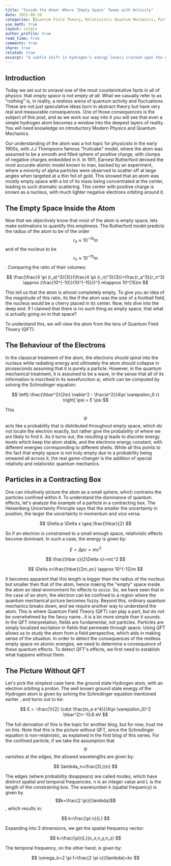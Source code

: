 ```yaml
---
title: "Inside the Atom: Where ‘Empty Space’ Teems with Activity"
date: 2025-08-16
categories: [Quantum Field Theory, Relativistic Quantum Mechanics, Particle Physics, Atomic and Molecular Physics]
use_math: true
layout: single
author_profile: true
read_time: true
comments: true
share: true
related: true
excerpt: "A subtle shift in hydrogen’s energy levels cracked open the door to quantum field theory which revealed the dynamic, buzzing vacuum inside every atom."
---
```


## Introduction
Today we set out to unravel one of the most counterintuitive facts in all of physics: that *empty space is not empty at all*. What we casually refer to as “nothing” is, in reality, a restless arena of quantum activity and fluctuations. These are not just speculative ideas born in abstract theory but have very real and measurable consequences. One of those consequences is the subject of this post, and as we work our way into it you will see that even a simple hydrogen atom becomes a window into the deepest layers of reality. You will need knowledge on introductory Modern Physics and Quantum Mechanics.

   Our understanding of the atom was a hot topic for physicists in the early 1900s, with J.J Thompsons famous "fruitcake" model, where the atom was assumed to be a smooth and filled sphere of positive charge, with clumps of negative charges embedded in it. In 1911, Earnest Rutherford devised the most accurate atomic model known to man, backed by an experiment, where a minority of alpha particles were observed to scatter off at large angles when targeted at a thin foil of gold. This showed that an atom was mostly empty space with a lot of its mass being concentrated at the center, leading to such dramatic scattering. This center with positive charge is known as a nucleus, with much lighter negative electrons orbiting around it. 

## The Empty Space Inside the Atom

  Now that we objectively know that most of the atom is empty space, lets make estimations to quantify this emptiness. The Rutherford model predicts the radius of the atom to be of the order $$r_a \approx 10^{-10}m$$ and of the nucleus to be $$r_n \approx 10^{-15}m$$. Comparing the ratio of their volumes:
  
$$
\frac{\frac{4 \pi (r_a)^3}{3}}{\frac{4 \pi (r_n)^3}{3}}=\frac{r_a^3}{r_n^3} \approx (\frac{10^{-10}}{10^{-15}})^3 m\approx 10^{15}m
$$

This tell us that the atom is almost completely empty. To  give you an idea of the magnitude of this ratio, its like if the atom was the size of a football field, the nucleus would be a cherry placed in its center. Now, lets dive into the deep end. If I claimed that there is no such thing as empty space, that what is actually going on in that space?

To understand this, we will view the atom from the lens of Quantum Field Thoery (QFT).

## The Behaviour of the Electrons

   In the classical treatment of the atom, the electrons should spiral into the nucleus while radiating energy and ultimately the atom should collapse in picoseconds assuming that it is purely a particle. However, in the quantum mechanical treatment, it is assumed to be a wave, in the sense that all of its information is inscribed in its wavefunction $\psi$, which can be computed by solving the Schrodinger equation:
   
$$
\left[-\frac{\hbar^2}{2m} \nabla^2 - \frac{e^2}{4\pi \varepsilon_0 r} \right] \psi = E \psi
$$

This $$\psi$$ acts like a probability that is distributed throughout empty space, which do not locate the electron exactly, but rather give the probability of where we are likely to find it. As it turns out, the resulting $\psi$ leads to discrete energy levels which keep the atom stable, and the electrons energy constant, with different energies corresponding to different shells. While all this points to the fact that empty space is not truly empty due to a probability being smeared all across it, the real game-changer is the addition of special relativity and relativistic quantum mechanics. 

## Particles in a Contracting Box

One can intuitively picture the atom as a small sphere, which contrains the particles confined within it. To understand the dominance of quantum effects, let's analyze the example of a particle in a contracting box.  The Heisenberg Uncertainty Principle says that the smaller the uncertainty in position, the larger the uncertainty in momentum and vice versa. 

$$
\Delta p \Delta x \geq \frac{\hbar}{2}
$$

So if an electron is constrained to a small enough space, relativistic effects become dominant. In such a case, the energy is given by: 

$$
E=\Delta pc=mc^2
$$

$$
\frac{\hbar c}{2\Delta x}=mc^2
$$

$$
\Delta x=\frac{\hbar}{2m_ec} \approx 10^{-12}m
$$

It becomes apparent that this length is bigger than the radius of the nucleus but smaller then that of the atom, hence making the "empty" space inside the atom an ideal environment for effects to occur. So, we have seen that in the case of an atom, the electron can be confined to a region where the quantum mechanical picture becomes fuzzy. Beyond this, ordinary quantum mechanics breaks down, and we require another way to understand the atom. This is where Quantum Field Theory (QFT) can play a part, but do not be overwhelmed by the fancy name...it is a lot more simple than it sounds. In the QFT interpretation, fields are fundamental, not particles. Particles are simply localized excitation in fields that permeate through space. Using QFT allows us to study the atom from a field perspective, which aids in making sense of the situation. In order to detect the consequences of the restless empty space on atomic energies, we need to determine a consequence of these quantum effects. To detect QFT's effects, we first need to establish what happens without them. 

## The Picture Without QFT

Let's pick the simplest case here: the ground state Hydrogen atom, with an electron orbiting a proton. The well known ground state energy of the Hydrogen atom is given by solving the Schrodinger equation mentioned earlier , and turns out to be:

$$
E = -\frac{1}{2} \cdot \frac{m_e e^4}{(4\pi \varepsilon_0)^2 \hbar^2}=-13.6 eV
$$

The full derivation of this is the topic for another blog, but for now, trust me on this. Note that this is the picture without QFT, since the Schrodinger equation is non-relatvistic, as explained in the first blog of this series. For the confined particle, if we take the assumption that $$\psi$$ vanishes at the edges, the allowed wavelengths are given by: 

$$
\lambda_n=\frac{2L}{n}
$$

The edges (where probability disappears) are called modes, which have distinct spatial and temporal frequencies. n is an integer value and L is the length of the constraining box. The wavenumber k (spatial frequency) is given by $$k=\frac{2 \pi}{\lambda}$$, which results in: 

$$
k=\frac{\pi n}{L}
$$

Expanding into 3 dimensions, we get the spatial frequency vector: 

$$
k=\frac{\pi}{L}(n_x,n_y,n_z)
$$

The temporal frequency, on the other hand, is given by: 

$$
\omega_k=2 \pi f=\frac{2 \pi c}{\lambda}=kc
$$


